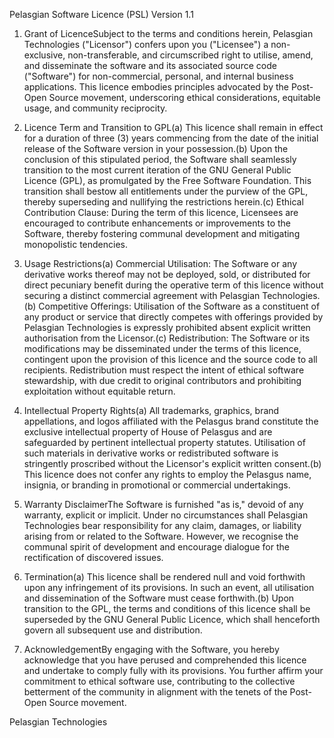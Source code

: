 Pelasgian Software Licence (PSL) Version 1.1

1. Grant of LicenceSubject to the terms and conditions herein, Pelasgian Technologies ("Licensor") confers upon you ("Licensee") a non-exclusive, non-transferable, and circumscribed right to utilise, amend, and disseminate the software and its associated source code ("Software") for non-commercial, personal, and internal business applications. This licence embodies principles advocated by the Post-Open Source movement, underscoring ethical considerations, equitable usage, and community reciprocity.

2. Licence Term and Transition to GPL(a) This licence shall remain in effect for a duration of three (3) years commencing from the date of the initial release of the Software version in your possession.(b) Upon the conclusion of this stipulated period, the Software shall seamlessly transition to the most current iteration of the GNU General Public Licence (GPL), as promulgated by the Free Software Foundation. This transition shall bestow all entitlements under the purview of the GPL, thereby superseding and nullifying the restrictions herein.(c) Ethical Contribution Clause: During the term of this licence, Licensees are encouraged to contribute enhancements or improvements to the Software, thereby fostering communal development and mitigating monopolistic tendencies.

3. Usage Restrictions(a) Commercial Utilisation: The Software or any derivative works thereof may not be deployed, sold, or distributed for direct pecuniary benefit during the operative term of this licence without securing a distinct commercial agreement with Pelasgian Technologies.(b) Competitive Offerings: Utilisation of the Software as a constituent of any product or service that directly competes with offerings provided by Pelasgian Technologies is expressly prohibited absent explicit written authorisation from the Licensor.(c) Redistribution: The Software or its modifications may be disseminated under the terms of this licence, contingent upon the provision of this licence and the source code to all recipients. Redistribution must respect the intent of ethical software stewardship, with due credit to original contributors and prohibiting exploitation without equitable return.

4. Intellectual Property Rights(a) All trademarks, graphics, brand appellations, and logos affiliated with the Pelasgus brand constitute the exclusive intellectual property of House of Pelasgus and are safeguarded by pertinent intellectual property statutes. Utilisation of such materials in derivative works or redistributed software is stringently proscribed without the Licensor's explicit written consent.(b) This licence does not confer any rights to employ the Pelasgus name, insignia, or branding in promotional or commercial undertakings.

5. Warranty DisclaimerThe Software is furnished "as is," devoid of any warranty, explicit or implicit. Under no circumstances shall Pelasgian Technologies bear responsibility for any claim, damages, or liability arising from or related to the Software. However, we recognise the communal spirit of development and encourage dialogue for the rectification of discovered issues.

6. Termination(a) This licence shall be rendered null and void forthwith upon any infringement of its provisions. In such an event, all utilisation and dissemination of the Software must cease forthwith.(b) Upon transition to the GPL, the terms and conditions of this licence shall be superseded by the GNU General Public Licence, which shall henceforth govern all subsequent use and distribution.

7. AcknowledgementBy engaging with the Software, you hereby acknowledge that you have perused and comprehended this licence and undertake to comply fully with its provisions. You further affirm your commitment to ethical software use, contributing to the collective betterment of the community in alignment with the tenets of the Post-Open Source movement.

Pelasgian Technologies
